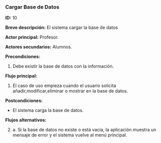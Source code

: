 ### Cargar Base de Datos

**ID:** 10

**Breve descripción:** El sistema cargar la base de datos

**Actor principal:** Profesor.

**Actores secundarios:** Alumnos.

**Precondiciones:**

1. Debe existir la base de datos con la información.

**Flujo principal:**

1. El caso de uso empieza cuando el usuario solicita  añadir,modificar,eliminar o mostrar en la base de datos.


**Postcondiciones:**

*  El sistema carga la base de datos.

**Flujos alternativos:**

2. a. Si la base de datos no existe o está vacía, la aplicación muestra un mensaje de error y el sistema vuelve al menú principal.
